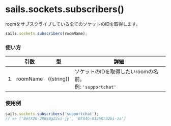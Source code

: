 # sails.sockets.subscribers()

roomをサブスクライブしている全てのソケットのIDを取得します。

```javascript
sails.sockets.subscribers(roomName);
```

### 使い方

|   |          引数           | 型                | 詳細
| - | --------------------------- | ------------------- | -----------
| 1 |        roomName             | ((string))          | ソケットのIDを取得したいroomの名前。<br/>例: `'supportchat'`

### 使用例

```javascript
sails.sockets.subscribers('supportchat');
// => ['BetX2G-2889Bg22xi-jy', 'BTA4G-8126Kr32bi-za']
```

<!--

　書いてはみたものの取り除くことにしました。なぜならこれは不必要に複雑なので。
  これに関して詳しくはsails101/low-level-socketsを見てください。
  ~mike

```javascript
// Controller action

getRoomSubscribers: function(req, res) {
  if (!req.isSocket) return res.badRequest();
  if (!req.param('room')) return res.badRequest('No `room` specified- please specify the name of the room whose subscribers you want to look up.');

  var subscribers = sails.sockets.subscribers(room);
  return res.ok(require('util').format(
    'The "%s" room currently has %d subscribers: ',
    req.param('room'),
    subscribers.length,
    subscribers
  ));
}
```
-->



<docmeta name="uniqueID" value="sailssocketssubscribers65666">
<docmeta name="displayName" value="sails.sockets.subscribers()">


